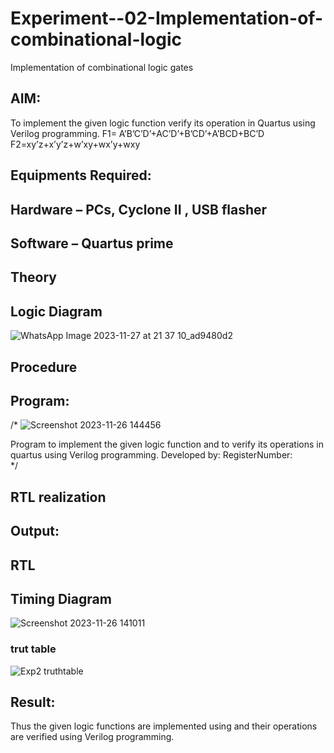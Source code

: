 # Experiment--02-Implementation-of-combinational-logic
Implementation of combinational logic gates
 
## AIM:
To implement the given logic function verify its operation in Quartus using Verilog programming.
 F1= A’B’C’D’+AC’D’+B’CD’+A’BCD+BC’D
F2=xy’z+x’y’z+w’xy+wx’y+wxy
 
 
 
## Equipments Required:
## Hardware – PCs, Cyclone II , USB flasher
## Software – Quartus prime


## Theory
 

## Logic Diagram
![WhatsApp Image 2023-11-27 at 21 37 10_ad9480d2](https://github.com/NagalapuramHasif/Experiment--02-Implementation-of-combinational-logic-/assets/149365567/982b260d-b9fc-4827-b024-febc30737b00)

## Procedure
## Program:
/*
![Screenshot 2023-11-26 144456](https://github.com/NagalapuramHasif/Experiment--02-Implementation-of-combinational-logic-/assets/149365567/a44130e6-750e-48e2-ab5d-f5c7d86d89ac)

Program to implement the given logic function and to verify its operations in quartus using Verilog programming.
Developed by: 
RegisterNumber:  
*/
## RTL realization

## Output:
## RTL
## Timing Diagram
![Screenshot 2023-11-26 141011](https://github.com/NagalapuramHasif/Experiment--02-Implementation-of-combinational-logic-/assets/149365567/009c7a0e-f244-447a-bd3e-cfeb961c39af)
### trut table
![Exp2 truthtable](https://github.com/NagalapuramHasif/Experiment--02-Implementation-of-combinational-logic-/assets/149365567/c4bdf6b9-129b-40ba-ac80-a26e0fb2eff9)

## Result:
Thus the given logic functions are implemented using  and their operations are verified using Verilog programming.
